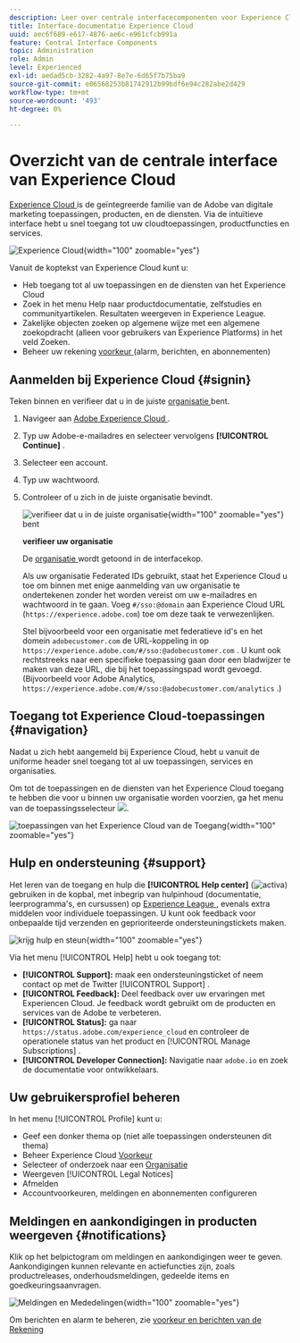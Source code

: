 ```yaml
---
description: Leer over centrale interfacecomponenten voor Experience Cloud. Krijg hulp op gebruiker en productbeleid in de Admin Console, laat toepassingen voor de diensten van het Experience Cloud toe. Hulp bij Audience Library, Customer Attributes, Experience Cloud Assets en meer.
title: Interface-documentatie Experience Cloud
uuid: aec6f689-e617-4876-ae6c-e961cfcb991a
feature: Central Interface Components
topic: Administration
role: Admin
level: Experienced
exl-id: aedad5cb-3282-4a97-8e7e-6d65f7b75ba9
source-git-commit: e06568253b81742912b99bdf6e94c282abe2d429
workflow-type: tm+mt
source-wordcount: '493'
ht-degree: 0%

---
```


# Overzicht van de centrale interface van Experience Cloud

[ Experience Cloud ](https://experience.adobe.com) is de geïntegreerde familie van de Adobe van digitale marketing toepassingen, producten, en de diensten. Via de intuïtieve interface hebt u snel toegang tot uw cloudtoepassingen, productfuncties en services.

![ Experience Cloud ](assets/landing.png){width="100" zoomable="yes"}

Vanuit de koptekst van Experience Cloud kunt u:

* Heb toegang tot al uw toepassingen en de diensten van het Experience Cloud
* Zoek in het menu Help naar productdocumentatie, zelfstudies en communityartikelen. Resultaten weergeven in Experience League.
* Zakelijke objecten zoeken op algemene wijze met een algemene zoekopdracht (alleen voor gebruikers van Experience Platforms) in het veld Zoeken.
* Beheer uw rekening [ voorkeur ](features/account-preferences.md) (alarm, berichten, en abonnementen)

## Aanmelden bij Experience Cloud {#signin}

Teken binnen en verifieer dat u in de juiste [ organisatie ](administration/organizations.md) bent.

1. Navigeer aan [ Adobe Experience Cloud ](https://experience.adobe.com).
1. Typ uw Adobe-e-mailadres en selecteer vervolgens **[!UICONTROL Continue]** .
1. Selecteer een account.
1. Typ uw wachtwoord.
1. Controleer of u zich in de juiste organisatie bevindt.

   ![ verifieer dat u in de juiste organisatie ](assets/organizations-menu.png){width="100" zoomable="yes"} bent

   **verifieer uw organisatie**

   De [ organisatie ](administration/organizations.md) wordt getoond in de interfacekop.

   Als uw organisatie Federated IDs gebruikt, staat het Experience Cloud u toe om binnen met enige aanmelding van uw organisatie te ondertekenen zonder het worden vereist om uw e-mailadres en wachtwoord in te gaan. Voeg `#/sso:@domain` aan Experience Cloud URL (`https://experience.adobe.com`) toe om deze taak te verwezenlijken.

   Stel bijvoorbeeld voor een organisatie met federatieve id&#39;s en het domein `adobecustomer.com` de URL-koppeling in op `https://experience.adobe.com/#/sso:@adobecustomer.com` . U kunt ook rechtstreeks naar een specifieke toepassing gaan door een bladwijzer te maken van deze URL, die bij het toepassingspad wordt gevoegd. (Bijvoorbeeld voor Adobe Analytics, `https://experience.adobe.com/#/sso:@adobecustomer.com/analytics` .)

## Toegang tot Experience Cloud-toepassingen {#navigation}

Nadat u zich hebt aangemeld bij Experience Cloud, hebt u vanuit de uniforme header snel toegang tot al uw toepassingen, services en organisaties.

Om tot de toepassingen en de diensten van het Experience Cloud toegang te hebben die voor u binnen uw organisatie worden voorzien, ga het menu van de toepassingsselecteur ![ ](assets/apps-icon.png).

![ toepassingen van het Experience Cloud van de Toegang ](assets/platform-core-services.png){width="100" zoomable="yes"}

## Hulp en ondersteuning {#support}

Het leren van de toegang en hulp die **[!UICONTROL Help center]** (![ activa ](assets/help-icon.png)) gebruiken in de kopbal, met inbegrip van hulpinhoud (documentatie, leerprogramma&#39;s, en cursussen) op [ Experience League ](https://experienceleague.adobe.com/#home), evenals extra middelen voor individuele toepassingen. U kunt ook feedback voor onbepaalde tijd verzenden en geprioriteerde ondersteuningstickets maken.

![ krijg hulp en steun ](assets/search-menu.png){width="100" zoomable="yes"}

Via het menu [!UICONTROL Help] hebt u ook toegang tot:

* **[!UICONTROL Support]:** maak een ondersteuningsticket of neem contact op met de Twitter [!UICONTROL Support] .
* **[!UICONTROL Feedback]:** Deel feedback over uw ervaringen met Experiencen Cloud. Je feedback wordt gebruikt om de producten en services van de Adobe te verbeteren.
* **[!UICONTROL Status]:** ga naar `https://status.adobe.com/experience_cloud` en controleer de operationele status van het product en [!UICONTROL Manage Subscriptions] .
* **[!UICONTROL Developer Connection]:** Navigatie naar `adobe.io` en zoek de documentatie voor ontwikkelaars.

## Uw gebruikersprofiel beheren

In het menu [!UICONTROL Profile] kunt u:

* Geef een donker thema op (niet alle toepassingen ondersteunen dit thema)
* Beheer Experience Cloud [ Voorkeur ](features/account-preferences.md)
* Selecteer of onderzoek naar een [ Organisatie ](administration/organizations.md)
* Weergeven [!UICONTROL Legal Notices]
* Afmelden
* Accountvoorkeuren, meldingen en abonnementen configureren

## Meldingen en aankondigingen in producten weergeven {#notifications}

Klik op het belpictogram om meldingen en aankondigingen weer te geven. Aankondigingen kunnen relevante en actiefuncties zijn, zoals productreleases, onderhoudsmeldingen, gedeelde items en goedkeuringsaanvragen.

![ Meldingen en Mededelingen ](assets/notifications-menu-small.png){width="100" zoomable="yes"}

Om berichten en alarm te beheren, zie [ voorkeur en berichten van de Rekening ](features/account-preferences.md)
